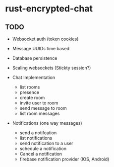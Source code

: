 # rust-encrypted-chat


## TODO 
- Websocket auth (token  cookies)
- Message UUIDs time based
- Database persistence
- Scaling websockets (Stickty session?)
- Chat Implementation 
    * list rooms 
    * presence
    * create room
    * invite user to room
    * send message to room
    * list room messages

- Notifications (one way messages)
    * send a notifcation 
    * list notifications
    * send notification to a user
    * schedule a notification
    * Cancel  a notification
    * firebase notification provider (IOS, Android)